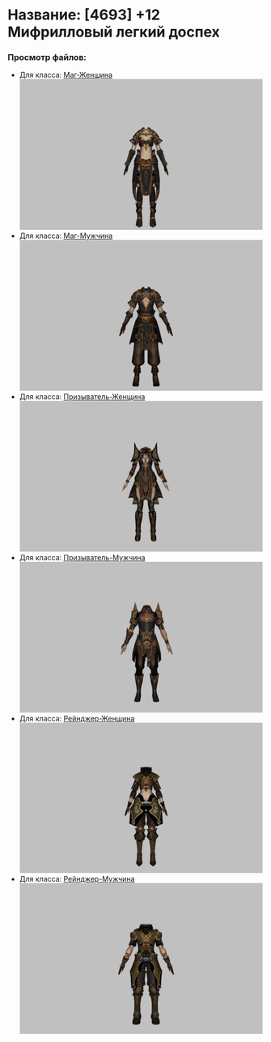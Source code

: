 # Название: [4693] +12 Мифрилловый легкий доспех

### Просмотр файлов:
- Для класса: [Маг-Женщина](Маг-Женщина)
![p050021.png](Маг-Женщина/p050021.png)
- Для класса: [Маг-Мужчина](Маг-Мужчина)
![p040021.png](Маг-Мужчина/p040021.png)
- Для класса: [Призыватель-Женщина](Призыватель-Женщина)
![p090021.png](Призыватель-Женщина/p090021.png)
- Для класса: [Призыватель-Мужчина](Призыватель-Мужчина)
![p080021.png](Призыватель-Мужчина/p080021.png)
- Для класса: [Рейнджер-Женщина](Рейнджер-Женщина)
![p030021.png](Рейнджер-Женщина/p030021.png)
- Для класса: [Рейнджер-Мужчина](Рейнджер-Мужчина)
![p020021.png](Рейнджер-Мужчина/p020021.png)
